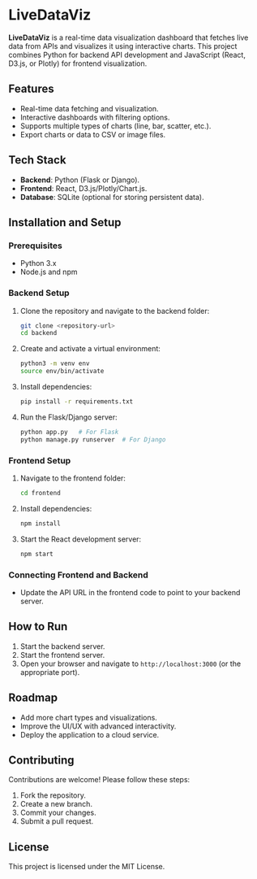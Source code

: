 # LiveDataViz

**LiveDataViz** is a real-time data visualization dashboard that fetches live data from APIs and visualizes it using interactive charts. This project combines Python for backend API development and JavaScript (React, D3.js, or Plotly) for frontend visualization.

## Features
- Real-time data fetching and visualization.
- Interactive dashboards with filtering options.
- Supports multiple types of charts (line, bar, scatter, etc.).
- Export charts or data to CSV or image files.

## Tech Stack
- **Backend**: Python (Flask or Django).
- **Frontend**: React, D3.js/Plotly/Chart.js.
- **Database**: SQLite (optional for storing persistent data).

## Installation and Setup

### Prerequisites
- Python 3.x
- Node.js and npm

### Backend Setup
1. Clone the repository and navigate to the backend folder:
   ```bash
   git clone <repository-url>
   cd backend
   ```
2. Create and activate a virtual environment:
   ```bash
   python3 -m venv env
   source env/bin/activate
   ```
3. Install dependencies:
   ```bash
   pip install -r requirements.txt
   ```
4. Run the Flask/Django server:
   ```bash
   python app.py   # For Flask
   python manage.py runserver  # For Django
   ```

### Frontend Setup
1. Navigate to the frontend folder:
   ```bash
   cd frontend
   ```
2. Install dependencies:
   ```bash
   npm install
   ```
3. Start the React development server:
   ```bash
   npm start
   ```

### Connecting Frontend and Backend
- Update the API URL in the frontend code to point to your backend server.

## How to Run
1. Start the backend server.
2. Start the frontend server.
3. Open your browser and navigate to `http://localhost:3000` (or the appropriate port).

## Roadmap
- Add more chart types and visualizations.
- Improve the UI/UX with advanced interactivity.
- Deploy the application to a cloud service.

## Contributing
Contributions are welcome! Please follow these steps:
1. Fork the repository.
2. Create a new branch.
3. Commit your changes.
4. Submit a pull request.

## License
This project is licensed under the MIT License.

